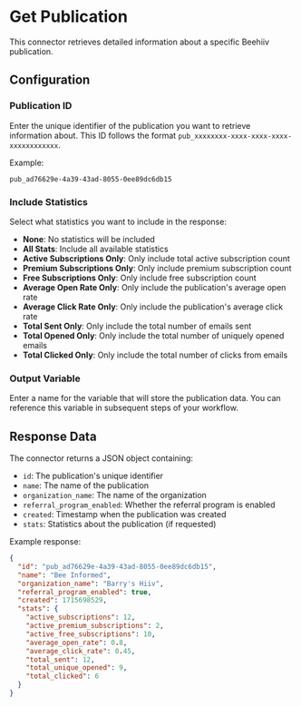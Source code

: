 # Get Publication

This connector retrieves detailed information about a specific Beehiiv publication.

## Configuration

### Publication ID
Enter the unique identifier of the publication you want to retrieve information about. This ID follows the format `pub_xxxxxxxx-xxxx-xxxx-xxxx-xxxxxxxxxxxx`.

Example:
```
pub_ad76629e-4a39-43ad-8055-0ee89dc6db15
```

### Include Statistics
Select what statistics you want to include in the response:
- **None**: No statistics will be included
- **All Stats**: Include all available statistics
- **Active Subscriptions Only**: Only include total active subscription count
- **Premium Subscriptions Only**: Only include premium subscription count
- **Free Subscriptions Only**: Only include free subscription count
- **Average Open Rate Only**: Only include the publication's average open rate
- **Average Click Rate Only**: Only include the publication's average click rate
- **Total Sent Only**: Only include the total number of emails sent
- **Total Opened Only**: Only include the total number of uniquely opened emails
- **Total Clicked Only**: Only include the total number of clicks from emails

### Output Variable
Enter a name for the variable that will store the publication data. You can reference this variable in subsequent steps of your workflow.

## Response Data

The connector returns a JSON object containing:
- `id`: The publication's unique identifier
- `name`: The name of the publication
- `organization_name`: The name of the organization
- `referral_program_enabled`: Whether the referral program is enabled
- `created`: Timestamp when the publication was created
- `stats`: Statistics about the publication (if requested)

Example response:
```json
{
  "id": "pub_ad76629e-4a39-43ad-8055-0ee89dc6db15",
  "name": "Bee Informed",
  "organization_name": "Barry's Hiiv",
  "referral_program_enabled": true,
  "created": 1715698529,
  "stats": {
    "active_subscriptions": 12,
    "active_premium_subscriptions": 2,
    "active_free_subscriptions": 10,
    "average_open_rate": 0.8,
    "average_click_rate": 0.45,
    "total_sent": 12,
    "total_unique_opened": 9,
    "total_clicked": 6
  }
}
```